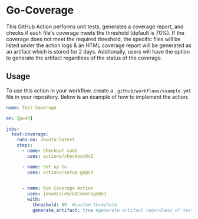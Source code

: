 # Go-Coverage

This GitHub Action performs unit tests, generates a coverage report, and checks if each file's coverage meets the threshold (default is 70%). If the coverage does not meet the required threshold, the specific files will be listed under the action logs & an HTML coverage report will be generated as an artifact which is stored for 2 days. Additonally, users will have the option to generate the artifact regardless of the status of the coverage.

## Usage

To use this action in your workflow, create a `.github/workflows/example.yml` file in your repository. Below is an example of how to implement the action:
```yaml
name: Test Coverage

on: [push]

jobs:
  test-coverage:
    runs-on: ubuntu-latest
    steps:
      - name: Checkout code
        uses: actions/checkout@v2

      - name: Set up Go
        uses: actions/setup-go@v3

      
      - name: Run Coverage Action
        uses: jonamsalem/GOCoverage@v1
        with:
          threshold: 80  #custom threshold
          generate_artifact: true #generate artifact regardless of test status
